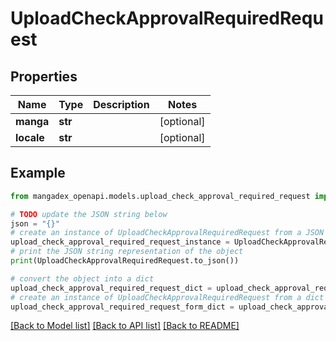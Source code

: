 # UploadCheckApprovalRequiredRequest


## Properties

Name | Type | Description | Notes
------------ | ------------- | ------------- | -------------
**manga** | **str** |  | [optional] 
**locale** | **str** |  | [optional] 

## Example

```python
from mangadex_openapi.models.upload_check_approval_required_request import UploadCheckApprovalRequiredRequest

# TODO update the JSON string below
json = "{}"
# create an instance of UploadCheckApprovalRequiredRequest from a JSON string
upload_check_approval_required_request_instance = UploadCheckApprovalRequiredRequest.from_json(json)
# print the JSON string representation of the object
print(UploadCheckApprovalRequiredRequest.to_json())

# convert the object into a dict
upload_check_approval_required_request_dict = upload_check_approval_required_request_instance.to_dict()
# create an instance of UploadCheckApprovalRequiredRequest from a dict
upload_check_approval_required_request_form_dict = upload_check_approval_required_request.from_dict(upload_check_approval_required_request_dict)
```
[[Back to Model list]](../README.md#documentation-for-models) [[Back to API list]](../README.md#documentation-for-api-endpoints) [[Back to README]](../README.md)


